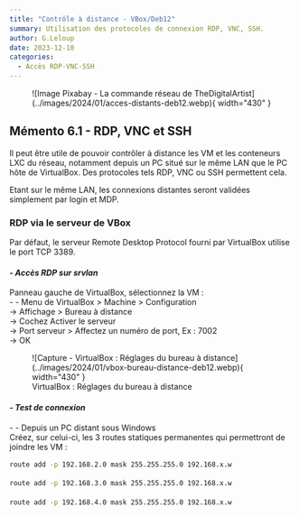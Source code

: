 ```yaml
---
title: "Contrôle à distance - VBox/Deb12"
summary: Utilisation des protocoles de connexion RDP, VNC, SSH.
author: G.Leloup
date: 2023-12-10
categories: 
  - Accès RDP-VNC-SSH
---
```


<figure markdown>
  ![Image Pixabay - La commande réseau de TheDigitalArtist](../images/2024/01/acces-distants-deb12.webp){ width="430" }
</figure>

## Mémento 6.1 - RDP, VNC et SSH

Il peut être utile de pouvoir contrôler à distance les VM et les conteneurs LXC du réseau, notamment depuis un PC situé sur le même LAN que le PC hôte de VirtualBox. Des protocoles tels RDP, VNC ou SSH permettent cela.

Etant sur le même LAN, les connexions distantes seront validées simplement par login et MDP.

### RDP via le serveur de VBox

Par défaut, le serveur Remote Desktop Protocol fourni par VirtualBox utilise le port TCP 3389.

#### _- Accès RDP sur srvlan_

Panneau gauche de VirtualBox, sélectionnez la VM :  
\- - Menu de VirtualBox > Machine > Configuration  
-> Affichage > Bureau à distance  
-> Cochez Activer le serveur  
-> Port serveur > Affectez un numéro de port, Ex : 7002  
-> OK

<figure markdown>
  ![Capture - VirtualBox : Réglages du bureau à distance](../images/2024/01/vbox-bureau-distance-deb12.webp){ width="430" }
  <figcaption>VirtualBox : Réglages du bureau à distance</figcaption>
</figure>

#### _- Test de connexion_

\- - Depuis un PC distant sous Windows  
Créez, sur celui-ci, les 3 routes statiques permanentes qui permettront de joindre les VM :

```bash
route add -p 192.168.2.0 mask 255.255.255.0 192.168.x.w

route add -p 192.168.3.0 mask 255.255.255.0 192.168.x.w

route add -p 192.168.4.0 mask 255.255.255.0 192.168.x.w 
```

